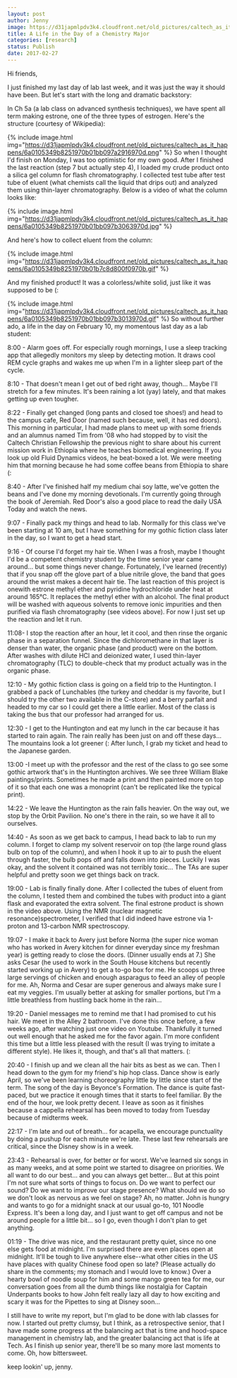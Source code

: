 ```yaml
---
layout: post
author: Jenny
image: https://d31japmlpdv3k4.cloudfront.net/old_pictures/caltech_as_it_happens/6a0105349b8251970b01b7c8d6fdd7970b.png
title: A Life in the Day of a Chemistry Major
categories: [research]
status: Publish
date: 2017-02-27
---
```



Hi friends,

I just finished my last day of lab last week, and it was just the way it should have been. But let's start with the long and dramatic backstory:

In Ch 5a (a lab class on advanced synthesis techniques), we have spent all term making estrone, one of the three types of estrogen. Here's the structure (courtesy of Wikipedia):

{% include image.html img="https://d31japmlpdv3k4.cloudfront.net/old_pictures/caltech_as_it_happens/6a0105349b8251970b01bb097a2916970d.png" %}
So when I thought I'd finish on Monday, I was too optimistic for my own good. After I finished the last reaction (step 7 but actually step 4), I loaded my crude product onto a silica gel column for flash chromatography. I collected test tube after test tube of eluent (what chemists call the liquid that drips out) and analyzed them using thin-layer chromatography. Below is a video of what the column looks like:


{% include image.html img="https://d31japmlpdv3k4.cloudfront.net/old_pictures/caltech_as_it_happens/6a0105349b8251970b01bb097b3063970d.jpg" %}
<div style="text-align: left;">And here's how to collect eluent from the column:


{% include image.html img="https://d31japmlpdv3k4.cloudfront.net/old_pictures/caltech_as_it_happens/6a0105349b8251970b01b7c8d800f0970b.gif" %}
<div style="text-align: left;">And my finished product! It was a colorless/white solid, just like it was supposed to be (:
<div style="text-align: left;">


{% include image.html img="https://d31japmlpdv3k4.cloudfront.net/old_pictures/caltech_as_it_happens/6a0105349b8251970b01bb097b3013970d.gif" %}
So without further ado, a life in the day on February 10, my momentous last day as a lab student:

8:00 - Alarm goes off. For especially rough mornings, I use a sleep tracking app that allegedly monitors my sleep by detecting motion. It draws cool REM cycle graphs and wakes me up when I'm in a lighter sleep part of the cycle.

8:10 - That doesn't mean I get out of bed right away, though... Maybe I'll stretch for a few minutes. It's been raining a lot (yay) lately, and that makes getting up even tougher.

8:22 - Finally get changed (long pants and closed toe shoes!) and head to the campus cafe, Red Door (named such because, well, it has red doors). This morning in particular, I had made plans to meet up with some friends and an alumnus named Tim from '08 who had stopped by to visit the Caltech Christian Fellowship the previous night to share about his current mission work in Ethiopia where he teaches biomedical engineering. If you look up old Fluid Dynamics videos, he beat-boxed a lot. We were meeting him that morning because he had some coffee beans from Ethiopia to share (:

8:40 - After I've finished half my medium chai soy latte, we've gotten the beans and I've done my morning devotionals. I'm currently going through the book of Jeremiah. Red Door's also a good place to read the daily USA Today and watch the news.

9:07 - Finally pack my things and head to lab. Normally for this class we've been starting at 10 am, but I have something for my gothic fiction class later in the day, so I want to get a head start.

9:16 - Of course I'd forget my hair tie. When I was a frosh, maybe I thought I'd be a competent chemistry student by the time senior year came around... but some things never change. Fortunately, I've learned (recently) that if you snap off the glove part of a blue nitrile glove, the band that goes around the wrist makes a decent hair tie. The last reaction of this project is onewith estrone methyl ether and pyridine hydrochloride under heat at around 165°C. It replaces the methyl ether with an alcohol. The final product will be washed with aqueous solvents to remove ionic impurities and then purified via flash chromatography (see videos above). For now I just set up the reaction and let it run.

11:08- I stop the reaction after an hour, let it cool, and then rinse the organic phase in a separation funnel. Since the dichloromethane in that layer is denser than water, the organic phase (and product) were on the bottom. After washes with dilute HCl and deionized water, I used thin-layer chromatography (TLC) to double-check that my product actually was in the organic phase.

12:10 - My gothic fiction class is going on a field trip to the Huntington. I grabbed a pack of Lunchables (the turkey and cheddar is my favorite, but I should try the other two available in the C-store) and a berry parfait and headed to my car so I could get there a little earlier. Most of the class is taking the bus that our professor had arranged for us.

12:30 - I get to the Huntington and eat my lunch in the car because it has started to rain again. The rain really has been just on and off these days... The mountains look a lot greener (: After lunch, I grab my ticket and head to the Japanese garden.

13:00 -I meet up with the professor and the rest of the class to go see some gothic artwork that's in the Huntington archives. We see three William Blake paintings/prints. Sometimes he made a print and then painted more on top of it so that each one was a monoprint (can't be replicated like the typical print).

14:22 - We leave the Huntington as the rain falls heavier. On the way out, we stop by the Orbit Pavilion. No one's there in the rain, so we have it all to ourselves.

14:40 - As soon as we get back to campus, I head back to lab to run my column. I forget to clamp my solvent reservoir on top (the large round glass bulb on top of the column), and when I hook it up to air to push the eluent through faster, the bulb pops off and falls down into pieces. Luckily I was okay, and the solvent it contained was not terribly toxic... The TAs are super helpful and pretty soon we get things back on track.

19:00 - Lab is finally finally done. After I collected the tubes of eluent from the column, I tested them and combined the tubes with product into a giant flask and evaporated the extra solvent. The final estrone product is shown in the video above. Using the NMR (nuclear magnetic resonance)spectrometer, I verified that I did indeed have estrone via 1-proton and 13-carbon NMR spectroscopy.

19:07 - I make it back to Avery just before Norma (the super nice woman who has worked in Avery kitchen for dinner everyday since my freshman year) is getting ready to close the doors. (Dinner usually ends at 7.) She asks Cesar (he used to work in the South House kitchens but recently started working up in Avery) to get a to-go box for me. He scoops up three large servings of chicken and enough asparagus to feed an alley of people for me. Ah, Norma and Cesar are super generous and always make sure I eat my veggies. I'm usually better at asking for smaller portions, but I'm a little breathless from hustling back home in the rain...

19:20 - Daniel messages me to remind me that I had promised to cut his hair. We meet in the Alley 2 bathroom. I've done this once before, a few weeks ago, after watching just one video on Youtube. Thankfully it turned out well enough that he asked me for the favor again. I'm more confident this time but a little less pleased with the result (I was trying to imitate a different style). He likes it, though, and that's all that matters. (:

20:40 - I finish up and we clean all the hair bits as best as we can. Then I head down to the gym for my friend's hip hop class. Dance show is early April, so we've been learning choreography little by little since start of the term. The song of the day is Beyonce's Formation. The dance is quite fast-paced, but we practice it enough times that it starts to feel familiar. By the end of the hour, we look pretty decent. I leave as soon as it finishes because a cappella rehearsal has been moved to today from Tuesday because of midterms week.

22:17 - I'm late and out of breath... for acapella, we encourage punctuality by doing a pushup for each minute we're late. These last few rehearsals are critical, since the Disney show is in a week.

23:43 - Rehearsal is over, for better or for worst. We've learned six songs in as many weeks, and at some point we started to disagree on priorities. We all want to do our best... and you can always get better... But at this point I'm not sure what sorts of things to focus on. Do we want to perfect our sound? Do we want to improve our stage presence? What should we do so we don't look as nervous as we feel on stage? Ah, no matter. John is hungry and wants to go for a midnight snack at our usual go-to, 101 Noodle Express. It's been a long day, and I just want to get off campus and not be around people for a little bit... so I go, even though I don't plan to get anything.

01:19 - The drive was nice, and the restaurant pretty quiet, since no one else gets food at midnight. I'm surprised there are even places open at midnight. It'll be tough to live anywhere else--what other cities in the US have places with quality Chinese food open so late? (Please actually do share in the comments; my stomach and I would love to know.) Over a hearty bowl of noodle soup for him and some mango green tea for me, our conversation goes from all the dumb things like nostalgia for Captain Underpants books to how John felt really lazy all day to how exciting and scary it was for the Pipettes to sing at Disney soon...

I still have to write my report, but I'm glad to be done with lab classes for now. I started out pretty clumsy, but I think, as a retrospective senior, that I have made some progress at the balancing act that is time and hood-space management in chemistry lab, and the greater balancing act that is life at Tech. As I finish up senior year, there'll be so many more last moments to come. Oh, how bittersweet.

keep lookin' up,
jenny.

